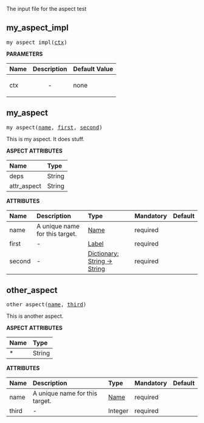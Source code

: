 <!-- Generated with Stardoc: http://skydoc.bazel.build -->

The input file for the aspect test

<a id="my_aspect_impl"></a>

## my_aspect_impl

<pre>
my_aspect_impl(<a href="#my_aspect_impl-ctx">ctx</a>)
</pre>



**PARAMETERS**


| Name  | Description | Default Value |
| :------------- | :------------- | :------------- |
| <a id="my_aspect_impl-ctx"></a>ctx |  <p align="center"> - </p>   |  none |


<a id="my_aspect"></a>

## my_aspect

<pre>
my_aspect(<a href="#my_aspect-name">name</a>, <a href="#my_aspect-first">first</a>, <a href="#my_aspect-second">second</a>)
</pre>

This is my aspect. It does stuff.

**ASPECT ATTRIBUTES**


| Name | Type |
| :------------- | :------------- |
| deps| String |
| attr_aspect| String |


**ATTRIBUTES**


| Name  | Description | Type | Mandatory | Default |
| :------------- | :------------- | :------------- | :------------- | :------------- |
| <a id="my_aspect-name"></a>name |  A unique name for this target.   | <a href="https://bazel.build/docs/build-ref.html#name">Name</a> | required |   |
| <a id="my_aspect-first"></a>first |  -   | <a href="https://bazel.build/docs/build-ref.html#labels">Label</a> | required |   |
| <a id="my_aspect-second"></a>second |  -   | <a href="https://bazel.build/docs/skylark/lib/dict.html">Dictionary: String -> String</a> | required |   |


<a id="other_aspect"></a>

## other_aspect

<pre>
other_aspect(<a href="#other_aspect-name">name</a>, <a href="#other_aspect-third">third</a>)
</pre>

This is another aspect.

**ASPECT ATTRIBUTES**


| Name | Type |
| :------------- | :------------- |
| *| String |


**ATTRIBUTES**


| Name  | Description | Type | Mandatory | Default |
| :------------- | :------------- | :------------- | :------------- | :------------- |
| <a id="other_aspect-name"></a>name |  A unique name for this target.   | <a href="https://bazel.build/docs/build-ref.html#name">Name</a> | required |   |
| <a id="other_aspect-third"></a>third |  -   | Integer | required |   |



